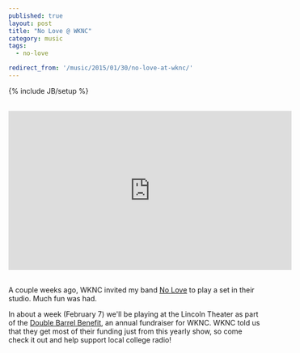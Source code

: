 ```yaml
---
published: true
layout: post
title: "No Love @ WKNC"
category: music
tags:
  - no-love

redirect_from: '/music/2015/01/30/no-love-at-wknc/'
---
```


{% include JB/setup %}

<br>
<center>
<iframe width="560" height="315" src="https://www.youtube.com/embed/39AlHNnZqP8" frameborder="0" allowfullscreen></iframe>
</center>
<br>

A couple weeks ago, WKNC invited my band [No Love](http://noloveraleigh.bandcamp.com) to play a set in their studio. Much fun was had.

In about a week (February 7) we'll be playing at the Lincoln Theater as part of the [Double Barrel Benefit](https://www.facebook.com/events/1674926522733928), an annual fundraiser for WKNC. WKNC told us that they get most of their funding just from this yearly show, so come check it out and help support local college radio!
